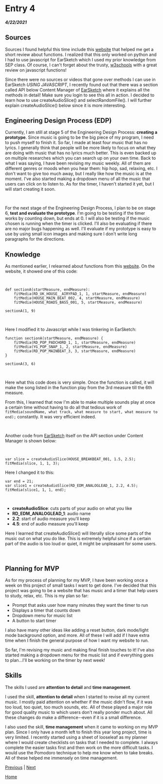 # Entry 4
##### 4/22/2021

## Sources

Sources I found helpful this time include this <a href="https://workshops.nuevofoundation.org/python-earsketch/7-activity-3-organize-songs-using-functions/">website</a> that helped me get a short review about functions. I realized that this only worked on python and I had to use javascript for EarSketch which I used my prior knowledge from SEP class. Of course, I can't forget about the trusty, <a href="https://www.w3schools.com/js/js_functions.asp">w3schools</a> with a great review on javascript functions!


Since there were no sources or videos that gone over methods I can use in EarSketch <i>USING JAVASCRIPT</i>, I recently found out that there was a section called API below Content Manager of <a href="https://earsketch.gatech.edu/earsketch2/">EarSketch</a> where it explains all the methods in detail! Make sure you login to see this all in action. I decided to learn how to use createAudioSlice() and selectRandomFile(). I will further explain createAudioSlice() below since it is more interesting.



## Engineering Design Process (EDP)

Currently, I am still at stage 5 of the Engineering Design Process: <b>creating a prototype</b>. Since music is going to be the big piece of my program, I need to push myself to finish it. So far, I made at least four music that has no lyrics. I generally think that people will be more likely to focus on what they are doing with music that has no lyrics much better. This is even backed up on multiple researches which you can search up on your own time. Back to what I was saying, I have been revising my music weekly. All of them are different genres or moods when you hear them: hip hop, sad, relaxing, etc. I don't want to give too much away, but I really like how the music is at the moment. I've also started making a dropdown menu of all the music that users can click on to listen to. As for the timer, I haven't started it yet, but I will start creating it soon.

<br>

For the next stage of the Engineering Design Process, I plan to be on stage 6, <b>test and evaluate the prototype</b>. I'm going to be testing if the timer works by counting down, but ends at 0. I will also be testing if the music chosen is running when the timer is clicked. I'll also be evaluating if there are no major bugs happening as well. I'll evaluate if my prototype is easy to use by using small icon images and making sure I don't write long paragraphs for the directions.






## Knowledge

As mentioned earlier, I relearned about functions from this <a href="https://workshops.nuevofoundation.org/python-earsketch/7-activity-3-organize-songs-using-functions/">website</a>. On the website, it showed one of this code:

<br>

```
def sectionA(startMeasure, endMeasure):
    fitMedia(RD_UK_HOUSE__AIRYPAD_1, 1, startMeasure, endMeasure)
    fitMedia(HOUSE_MAIN_BEAT_002, 4, startMeasure, endMeasure)
    fitMedia(HOUSE_ROADS_BASS_001, 5, startMeasure, endMeasure)

sectionA(1, 9)
```

<br>

Here I modified it to Javascript while I was tinkering in EarSketch:

```
function sectionA(startMeasure, endMeasure) {
    fitMedia(RD_POP_PADCHORD_1, 1, startMeasure, endMeasure)
    fitMedia(YG_POP_SNAP_1, 2, startMeasure, endMeasure)
    fitMedia(RD_POP_MAINBEAT_3, 3, startMeasure, endMeasure)
}

sectionA(3, 6)

```


<br>

Here what this code does is very simple. Once the function is called, it will make the song listed in the function play from the 3rd measure till the 6th measure.


From this, I learned that now I'm able to make multiple sounds play at once a certain time without having to do all that tedious work of ```fitMedia(soundName, what track, what measure to start, what measure to end);``` constantly. It was very efficient indeed.


<br>

Another code from <a href="https://earsketch.gatech.edu/earsketch2/">EarSketch</a> itself on the API section under Content Manager is shown below:

<br>

```
var slice = createAudioSlice(HOUSE_BREAKBEAT_001, 1.5, 2.5);
fitMedia(slice, 1, 1, 3);
```

Here I changed it to this:

```
var end = 21;
var slice1 = createAudioSlice(RD_EDM_ANALOGLEAD_1, 2.2, 4.5);
fitMedia(slice1, 1, 1, end);
```

<br>


<ul>
<li><b>createAudioSlice</b>: cuts parts of your audio on what you like</li>
<li><b>RD_EDM_ANALOGLEAD_1</b>: audio name</li>
<li><b>2.2</b>: start of audio measure you'll keep </li>
<li><b>4.5</b>: end of audio measure you'll keep </li>
</ul>


Here I learned that createAudioSlice() will literally slice some parts of the music out on what you do like. This is extremely helpful since if a certain part of the audio is too loud or quiet, it might be unpleasant for some users.

<br>


## Planning for MVP


As for my process of planning for my MVP, I have been working once a week on this project of small tasks I want to get done. I've decided that this project was going to be a website that has music and a timer that help users to study, relax, etc. This is my plan so far:

<ul>
<li>Prompt that asks user how many minutes they want the timer to run</li>
<li>Displays a timer that counts down</li>
<li>Dropdown menu for music list</li>
<li>A button to start timer</li>
</ul>

I also have many other ideas like adding a reset button, dark mode/light mode background option, and more. All of these I will add if I have extra time when I finish the general purpose of how I want my website to run.

So far, I'm revising my music and making final finish touches to it! I've also started making a dropdown menu for the music list and if everything goes to plan...I'll be working on the timer by next week!


## Skills

The skills I used are <b>attention to detail</b> and <b>time management</b>.

I used the skill, <b>attention to detail</b> when I started to revise all my current music. I mostly paid attention on whether if the music didn't flow, if it was too loud, too quiet, too much sounds, etc. All of these played a major role for good quality music to which users don't really ponder much about. All these changes do make a difference--even if it is a small difference.

I also used the skill, <b>time management</b> when it came to working on my MVP plan. Since I only have a month left to finish this year long project, time is very limited. I recently started using a sheet of looseleaf as my planner where I would create checklists on tasks that I needed to complete. I always complete the easier tasks first and then work on the more difficult tasks. I would use the Pomodoro technique to help me know when to take breaks. All of these helped me immensely on time management.




[Previous](entry03.md) | [Next](entry05.md)

[Home](../README.md)